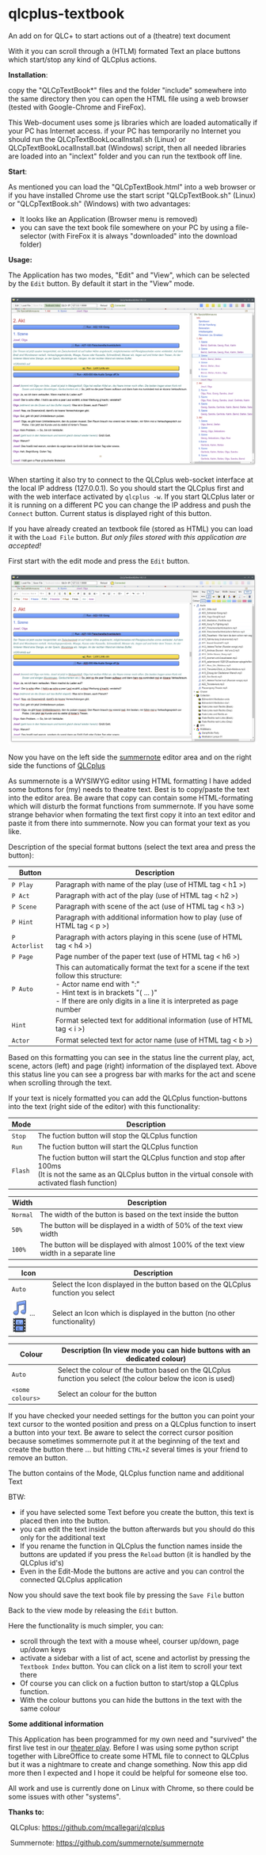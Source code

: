 # qlcplus-textbook
An add on for QLC+ to start actions out of a (theatre) text document

With it you can scroll through a (HTLM) formated Text an place buttons which start/stop any kind of QLCplus actions.

**Installation**:

copy the "QLCpTextBook*" files and the folder "include" somewhere into the same directory then you can open the HTML file using a web browser (tested with Google-Chrome and FireFox). 

This Web-document uses some js libraries which are loaded automatically if your PC has Internet access. if your PC has temporarily no Internet you should run the QLCpTextBookLocalInstall.sh (Linux) or QLCpTextBookLocalInstall.bat (Windows) script, then all needed libraries are loaded into an "inclext" folder and you can run the textbook off line.

**Start**:

As mentioned you can load the "QLCpTextBook.html" into a web browser or if you have installed Chrome use the start script "QLCpTextBook.sh" (Linux) or "QLCpTextBook.sh" (Windows) with two advantages:

- It looks like an Application (Browser menu is removed)
- you can save the text book file somewhere on your PC by using a file-selector (with FireFox it is always "downloaded" into the download folder)

**Usage:**

The Application has two modes, "Edit" and "View", which can be selected by the `Edit` button. By default it start in the "View" mode.

![View Mode with active index](doc/Screenshot_ViewModeIndex.png)

When starting it also try to connect to the QLCplus web-socket interface at the local IP address (127.0.0.1). So you should start the QLCplus first and with the web interface activated by `qlcplus -w`. If you start QLCplus later or it is running on a different PC you can change the IP address and push the `Connect` button. Current status is displayed right of this button.

If you have already created an textbook file (stored as HTML) you can load it with the `Load File` button. *But only files stored with this application are accepted!* 

First start with the edit mode and press the `Edit` button.

![Edit Mode](doc/Screenshot_EditMode.png)

Now you have on the left side the  [summernote](https://summernote.org/) editor area and on the right side the functions of [QLCplus](https://www.qlcplus.org/)

As summernote is a WYSIWYG editor using HTML formatting I have added some buttons for (my) needs to theatre text. Best is to copy/paste the text into the editor area. Be aware that copy can contain some HTML-formating which will disturb the format functions from summernote. If you have some strange behavior when formating the text first copy it into an text editor and paste it from there into summernote. Now you can format your text as you like. 

Description of the special format buttons (select the text area and press the button): 

| Button        | Description                                                  |
| ------------- | ------------------------------------------------------------ |
| `P Play`      | Paragraph with name of the play (use of HTML tag < h1 >)     |
| `P Act`       | Paragraph with act of the play (use of HTML tag < h2 >)      |
| `P Scene`     | Paragraph with scene of the act (use of HTML tag < h3 >)     |
| `P Hint`      | Paragraph with additional information how to play (use of HTML tag < p >) |
| `P Actorlist` | Paragraph with actors playing in this scene (use of HTML tag < h4 >) |
| `P Page`      | Page number of the paper text (use of HTML tag < h6 >)       |
| `P Auto`      | This can automatically format the text for a scene if the text follow this structure:<br />- Actor name end with ":"<br />- Hint text is in brackets "( ... )"<br />- If there are only digits in a line it is interpreted as page number |
| `Hint`        | Format selected text for additional information  (use of HTML tag < i >) |
| `Actor`       | Format selected text for actor name  (use of HTML tag < b >) |

Based on this formatting you can see in the status line the current play, act, scene, actors (left) and page (right) information of the displayed text. Above this status line you can see a progress bar with marks for the act and scene when scrolling through the text.

If your text is nicely formatted you can add the QLCplus function-buttons into the text (right side of the editor) with this functionality:

| Mode    | Description                                                  |
| ------- | ------------------------------------------------------------ |
| `Stop`  | The fuction button will stop the QLCplus function            |
| `Run`   | The fuction button will start the QLCplus function           |
| `Flash` | The fuction button will start the QLCplus function and stop after 100ms<br />(It is not the same as an QLCplus button in the virtual console with activated flash function) |

| Width    | Description                                                  |
| -------- | ------------------------------------------------------------ |
| `Normal` | The width of the button is based on the text inside the button |
| `50%`    | The button will be displayed in a width of 50% of the text view width |
| `100%`   | The button will be displayed with almost 100% of the text view width in a separate line |

| Icon                                                         | Description                                                  |
| ------------------------------------------------------------ | ------------------------------------------------------------ |
| `Auto`                                                       | Select the Icon displayed in the button based on the QLCplus function you select |
| ![](./include/icon/audio.png) ... ![](./include/icon/video.png) | Select an Icon which is displayed in the button (no other functionality) |

| Colour           | Description (In view mode you can hide buttons with an dedicated colour) |
| ---------------- | ------------------------------------------------------------ |
| `Auto`           | Select the colour of the button based on the QLCplus function you select (the colour below the icon is used) |
| `<some colours>` | Select an colour for the button                              |

If you have checked your needed settings for the button you can point your text cursor to the wonted position and press on a QLCplus function to insert a button into your text. Be aware to select the correct cursor position because sometimes sommernote put it at the beginning of the text and create the button there ... but hitting `CTRL+Z` several times is your friend to remove an button. 

The button contains of the Mode, QLCplus function name and additional Text

BTW: 

- if you have selected some Text before you create the button, this text is placed then into the button.
- you can edit the text inside the button afterwards but you should do this only for the additional text
- If you rename the function in QLCplus the function names inside the buttons are updated if you press the `Reload` button (it is handled by the QLCplus id's)
- Even in the Edit-Mode the buttons are active and you can control the connected QLCplus application

Now you should save the text book file by pressing the `Save File` button

Back to the view mode by releasing the `Edit` button.

Here the functionality is much simpler, you can:

- scroll through the text with a mouse wheel, courser up/down, page up/down keys
- activate a sidebar with a list of act, scene and actorlist by pressing the `Textbook Index` button. You can click on a list item to scroll your text there
- Of course you can click on a fuction button to start/stop a QLCplus function.
- With the colour buttons you can hide the buttons in the text with the same colour

**Some additional information**

This Application has been programmed for my own need and "survived" the first live test in our [theater play](https://dorfbuehne-merching.de/). Before I was using some python script together with LibreOffice to create some HTML file to connect to QLCplus but it was a nightmare to create and change something. Now this app did more then I expected and I hope it could be helpful for someone else too.

All work and use is currently done on Linux with Chrome, so there could be some issues with other "systems". 

**Thanks to:**

​	QLCplus: https://github.com/mcallegari/qlcplus

​	Summernote: https://github.com/summernote/summernote
